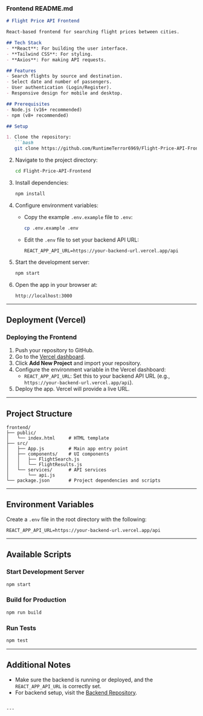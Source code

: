 ### **Frontend README.md**
```markdown
# Flight Price API Frontend

React-based frontend for searching flight prices between cities.

## Tech Stack
- **React**: For building the user interface.
- **Tailwind CSS**: For styling.
- **Axios**: For making API requests.

## Features
- Search flights by source and destination.
- Select date and number of passengers.
- User authentication (Login/Register).
- Responsive design for mobile and desktop.

## Prerequisites
- Node.js (v16+ recommended)
- npm (v8+ recommended)

## Setup

1. Clone the repository:
   ```bash
   git clone https://github.com/RuntimeTerror6969/Flight-Price-API-Frontend.git
   ```

2. Navigate to the project directory:
   ```bash
   cd Flight-Price-API-Frontend
   ```

3. Install dependencies:
   ```bash
   npm install
   ```

4. Configure environment variables:
   - Copy the example `.env.example` file to `.env`:
     ```bash
     cp .env.example .env
     ```
   - Edit the `.env` file to set your backend API URL:
     ```
     REACT_APP_API_URL=https://your-backend-url.vercel.app/api
     ```

5. Start the development server:
   ```bash
   npm start
   ```

6. Open the app in your browser at:
   ```
   http://localhost:3000
   ```

---

## Deployment (Vercel)

### Deploying the Frontend
1. Push your repository to GitHub.
2. Go to the [Vercel dashboard](https://vercel.com/).
3. Click **Add New Project** and import your repository.
4. Configure the environment variable in the Vercel dashboard:
   - `REACT_APP_API_URL`: Set this to your backend API URL (e.g., `https://your-backend-url.vercel.app/api`).
5. Deploy the app. Vercel will provide a live URL.

---

## Project Structure

```plaintext
frontend/
├── public/
│   └── index.html     # HTML template
├── src/
│   ├── App.js         # Main app entry point
│   ├── components/    # UI components
│   │   ├── FlightSearch.js
│   │   └── FlightResults.js
│   └── services/      # API services
│       └── api.js
└── package.json       # Project dependencies and scripts
```

---

## Environment Variables

Create a `.env` file in the root directory with the following:

```
REACT_APP_API_URL=https://your-backend-url.vercel.app/api
```

---

## Available Scripts

### Start Development Server
```bash
npm start
```

### Build for Production
```bash
npm run build
```

### Run Tests
```bash
npm test
```

---

## Additional Notes

- Make sure the backend is running or deployed, and the `REACT_APP_API_URL` is correctly set.
- For backend setup, visit the [Backend Repository](https://github.com/RuntimeTerror6969/Flight-Price-API-Backend).
```

---
